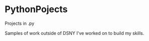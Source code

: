 # PythonPojects
Projects in .py

Samples of work outside of DSNY I've worked on to build my skills.
